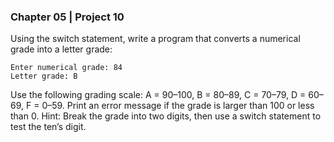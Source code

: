 ### Chapter 05 | Project 10
Using the switch statement, write a program that converts a numerical grade into a letter
grade:
```
Enter numerical grade: 84
Letter grade: B
```
Use the following grading scale: A = 90–100, B = 80–89, C = 70–79, D = 60–69, F = 0–59.
Print an error message if the grade is larger than 100 or less than 0. Hint: Break the grade
into two digits, then use a switch statement to test the ten’s digit.